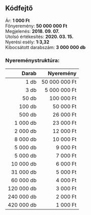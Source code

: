 ## Kódfejtő

Ár: **1 000 Ft**<br/>
Főnyeremény: **50 000 000 Ft**<br/>
Megjelenés: **2018. 09. 07.**<br/>
Utolsó értékesítés: **2020. 03. 15.**<br/>
Nyerési esély: **1:3,32**<br/>
Kibocsátott darabszám: **3 000 000 db**<br/>

### Nyereménystruktúra:
Darab|Nyeremény
---:|---:
1 db|50 000 000 Ft
3 db|5 000 000 Ft
50 db|100 000 Ft
100 db|50 000 Ft
500 db|26 000 Ft
1 000 db|23 000 Ft
2 000 db|12 000 Ft
8 000 db|10 000 Ft
5 000 db|9 000 Ft
5 000 db|7 000 Ft
10 000 db|6 000 Ft
31 000 db|5 000 Ft
60 000 db|4 000 Ft
120 000 db|3 000 Ft
240 000 db|2 000 Ft
420 000 db|1 000 Ft
